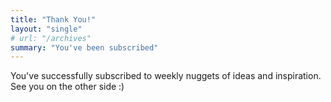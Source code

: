 ```yaml
---
title: "Thank You!"
layout: "single"
# url: "/archives"
summary: "You've been subscribed"
---
```


You've successfully subscribed to weekly nuggets of ideas and inspiration. See you on the other side :)